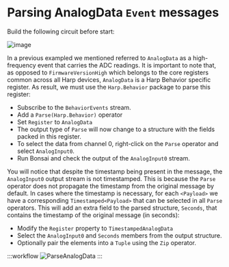 # Parsing AnalogData `Event` messages

Build the following circuit before start:

![image](~/images/behavior_photoresistor.png)

In a previous exampled we mentioned referred to `AnalogData` as a high-frequency event that carries the ADC readings. It is important to note that, as opposed to `FirmwareVersionHigh` which belongs to the core registers common across all Harp devices, `AnalogData` is a Harp Behavior specific register. As result, we must use the `Harp.Behavior` package to parse this register:

- Subscribe to the `BehaviorEvents` stream.
- Add a `Parse(Harp.Behavior)` operator
- Set `Register` to `AnalogData`
- The output type of `Parse` will now change to a structure with the fields packed in this register.
- To select the data from channel 0, right-click on the `Parse` operator and select `AnalogInput0`.
- Run Bonsai and check the output of the `AnalogInput0` stream.

You will notice that despite the timestamp being present in the message, the `AnalogInput0` output stream is not timestamped. This is because the `Parse` operator does not propagate the timestamp from the original message by default. In cases where the timestamp is necessary, for each `<Payload>` we have a corresponding `Timestamped<Payload>` that can be selected in all `Parse` operators. This will add an extra field to the parsed structure, `Seconds`, that contains the timestamp of the original message (in seconds):

- Modify the `Register` property to `TimestampedAnalogData`
- Select the `AnalogInput0` and `Seconds` members from the output structure.
- Optionally pair the elements into a `Tuple` using the `Zip` operator.

:::workflow
![ParseAnalogData](~/workflows/ParseAnalogData.bonsai)
:::
